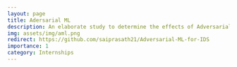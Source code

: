 ```yaml
---
layout: page
title: Adersarial ML
description: An elaborate study to determine the effects of Adversarial ML in ML/DL based Intrusion Detection Systems used in Power Plants.
img: assets/img/aml.png
redirect: https://github.com/saiprasath21/Adversarial-ML-for-IDS
importance: 1
category: Internships
---
```


